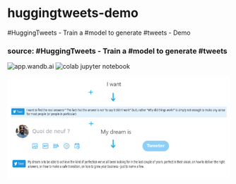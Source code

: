 # huggingtweets-demo
#HuggingTweets - Train a #model to generate #tweets - Demo

### source: #HuggingTweets - Train a #model to generate #tweets
![app.wandb.ai](https://app.wandb.ai/wandb/huggingtweets/reports/HuggingTweets-Train-a-model-to-generate-tweets--VmlldzoxMTY5MjI)
![colab jupyter notebook](https://colab.research.google.com/github/borisdayma/huggingtweets/blob/master/huggingtweets-demo.ipynb#scrollTo=CpxBQYF88AHJ)


![print screen](img/huggingtweets_desireyavro.png)



